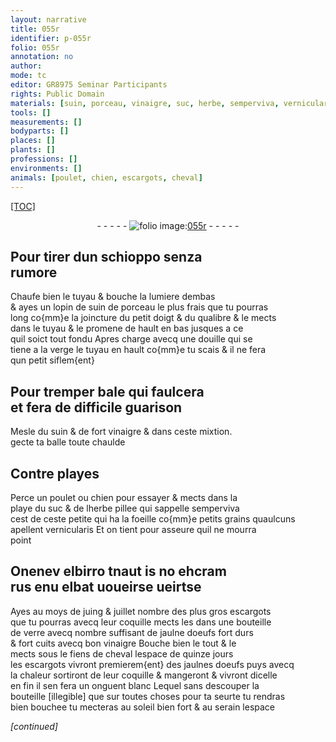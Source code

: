 ```yaml
---
layout: narrative
title: 055r
identifier: p-055r
folio: 055r
annotation: no
author:
mode: tc
editor: GR8975 Seminar Participants
rights: Public Domain
materials: [suin, porceau, vinaigre, suc, herbe, semperviva, vernicularis, verre, jaulne doeufs, fiens de cheval, jaulnes doeufs]
tools: []
measurements: []
bodyparts: []
places: []
plants: []
professions: []
environments: []
animals: [poulet, chien, escargots, cheval]
---
```


<p><a href="{{site.url}}/{{base.url}}/diplomatic/">[TOC]</a></p><div class="folio" align="center">- - - - - <a href="http://gallica.bnf.fr/ark:/12148/btv1b9059316c/f115.item" target="_blank"><img src="https://cu-mkp.github.io/2017-workshop-edition/assets/photo-icon.png" alt="folio image: " style="display:inline-block; margin-bottom:-3px;"/>055r</a> - - - - - </div>  
  

## Pour tirer dun schioppo senza<br/> rumore

 
Chaufe bien le tuyau & bouche la lumiere dembas<br/> & ayes un lopin de <span class="m">suin</span> de <span class="m">porceau</span> le plus frais que tu pourras<br/> long co{mm}e la joincture du petit doigt & du qualibre & le mects<br/> dans le tuyau & le promene de hault en bas jusques a ce<br/> quil soict tout fondu Apres charge avecq une douille qui se<br/> tiene a la verge le tuyau en hault co{mm}e tu scais & il ne fera<br/> qun petit siflem{ent}
 
 
  

## Pour tremper bale qui faulcera<br/> et fera de difficile guarison

 
Mesle du <span class="m">suin</span> & de fort <span class="m">vinaigre</span> & dans ceste mixtion.<br/> gecte ta balle toute chaulde
 
 
  

## Contre playes

 
Perce un <span class="al">poulet</span> ou <span class="al">chien</span> pour essayer & mects dans la<br/> playe du <span class="m">suc</span> & de l<span class="m">herbe</span> pillee qui sappelle <span class="m">semperviva</span><br/> cest de ceste petite qui ha la foeille co{mm}e petits grains quaulcuns<br/> apellent <span class="m">vernicularis</span> Et on tient pour asseure quil ne mourra<br/> point
 
 
  

## Onenev elbirro tnaut is no ehcram<br/> rus enu elbat uo<span class="del">ueirse</span> ueirtse

 
Ayes au moys de juing & juillet nombre des plus gros <span class="al">escargots</span><br/> que tu pourras avecq leur coquille mects les dans une bouteille<br/> de <span class="m">verre</span> avecq nombre suffisant de <span class="m">jaulne doeufs</span> fort durs<br/> & fort cuits avecq bon <span class="m">vinaigre</span> Bouche bien le tout & le<br/> mects sous le <span class="m">fiens de <span class="al">cheval</span></span> lespace de quinze jours<br/> les <span class="al">escargots</span> vivront premierem{ent} des <span class="m">jaulnes doeufs</span> puys avecq<br/> la chaleur sortiront de leur coquille & mangeront & vivront dicelle<br/> en fin il sen fera un onguent blanc Lequel sans descouper la<br/> bouteille <span class="del">[illegible]</span> que sur toutes choses pour ta seurte tu rendras<br/> bien bouchee tu mecteras au soleil bien fort & au serain lespace
 
*[continued]*
 
